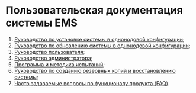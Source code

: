 # Пользовательская документация системы EMS

1. [Руководство по установке системы в однонодовой конфигурации](ems_install_guide/README.md);
2. [Руководство по обновлению системы в однонодовой конфигурации](ems_update_guide/README.md);
3. [Руководство пользователя](ems_user_guide/README.md);
4. [Руководство администратора](ems_administrator_guide/README.md);
5. [Программа и методика испытаний](ems_pmi/README.md);
6. [Руководство по созданию резервных копий и восстановлению системы](ems_backup_guide/README.md);
7. [Часто задаваемые вопросы по функционалу продукта (FAQ)](ems_faq_user_guide/README.md).
